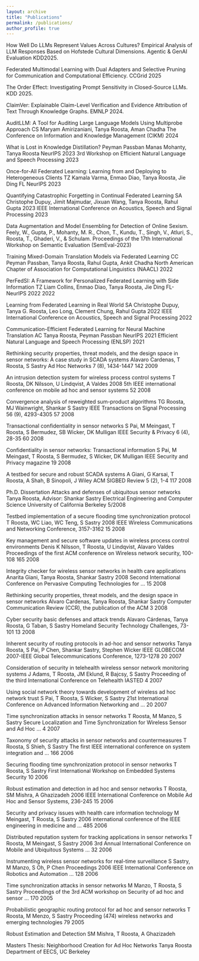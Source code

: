 ```yaml
---
layout: archive
title: "Publications"
permalink: /publications/
author_profile: true
---
```

How Well Do LLMs Represent Values Across Cultures? Empirical Analysis of LLM Responses Based on Hofstede Cultural Dimensions. Agentic & GenAI Evaluation KDD2025.

Federated Multimodal Learning with Dual Adapters and Selective Pruning for Communication and Computational Efficiency. CCGrid 2025

The Order Effect: Investigating Prompt Sensitivity in Closed-Source LLMs. KDD 2025.

ClaimVer: Explainable Claim-Level Verification and Evidence Attribution of Text Through Knowledge Graphs.  EMNLP 2024.

AuditLLM: A Tool for Auditing Large Language Models Using Multiprobe Approach
CS Maryam Amirizaniani, Tanya Roosta, Aman Chadha
The Conference on Information and Knowledge Management (CIKM)		2024

What is Lost in Knowledge Distillation?
Peyman Passban Manas Mohanty, Tanya Roosta
NeurIPS 2023 3rd Workshop on Efficient Natural Language and Speech Processing		2023

Once-for-All Federated Learning: Learning from and Deploying to Heterogeneous Clients
TZ Kamala Varma, Enmao Diao, Tanya Roosta, Jie Ding
FL NeurIPS		2023

Quantifying Catastrophic Forgetting in Continual Federated Learning
SA Christophe Dupuy, Jimit Majmudar, Jixuan Wang, Tanya Roosta, Rahul Gupta 
2023 IEEE International Conference on Acoustics, Speech and Signal Processing		2023

Data Augmentation and Model Ensembling for Detection of Online Sexism. Feely, W., Gupta, P., Mohanty, M. R., Chon, T., Kundu, T., Singh, V., Atluri, S., Roosta, T., Ghaderi, V., & Schulam.  Proceedings of the 17th International Workshop on Semantic Evaluation (SemEval-2023)

Training Mixed-Domain Translation Models via Federated Learning
CC Peyman Passban, Tanya Roosta, Rahul Gupta, Ankit Chadha
North American Chapter of Association for Computational Linguistics (NAACL)		2022

PerFedSI: A Framework for Personalized Federated Learning with Side Information
TZ Liam Collins, Enmao Diao, Tanya Roosta, Jie Ding
FL-NeurIPS 2022		2022

Learning from Federated Learning in Real World
SA Christophe Dupuy, Tanya G. Roosta, Leo Long, Clement Chung, Rahul Gupta
2022 IEEE International Conference on Acoustics, Speech and Signal Processing		2022

Communication-Efficient Federated Learning for Neural Machine Translation
AC Tanya Roosta, Peyman Passban
NeurIPS 2021 Efficient Natural Language and Speech Processing (ENLSP)		2021

Rethinking security properties, threat models, and the design space in sensor networks: A case study in SCADA systems
Alavaro Cardenas, T Roosta, S Sastry
Ad Hoc Networks 7 (8), 1434-1447	142	2009

An intrusion detection system for wireless process control systems
T Roosta, DK Nilsson, U Lindqvist, A Valdes
2008 5th IEEE international conference on mobile ad hoc and sensor systems	52	2008

Convergence analysis of reweighted sum-product algorithms
TG Roosta, MJ Wainwright, Shankar S Sastry
IEEE Transactions on Signal Processing 56 (9), 4293-4305	57	2008

Transactional confidentiality in sensor networks
S Pai, M Meingast, T Roosta, S Bermudez, SB Wicker, DK Mulligan
IEEE Security & Privacy 6 (4), 28-35	60	2008

Confidentiality in sensor networks: Transactional information
S Pai, M Meingast, T Roosta, S Bermudez, S Wicker, DK Mulligan
IEEE Security and Privacy magazine	19	2008

A testbed for secure and robust SCADA systems
A Giani, G Karsai, T Roosta, A Shah, B Sinopoli, J Wiley
ACM SIGBED Review 5 (2), 1-4	117	2008

Ph.D. Dissertation
Attacks and defenses of ubiquitous sensor networks
Tanya Roosta, Advisor: Shankar Sastry
Electrical Engineering and Computer Science University of California Berkeley	5/2008

Testbed implementation of a secure flooding time synchronization protocol
T Roosta, WC Liao, WC Teng, S Sastry
2008 IEEE Wireless Communications and Networking Conference, 3157-3162	15	2008

Key management and secure software updates in wireless process control environments
Denis K Nilsson, T Roosta, U Lindqvist, Alavaro Valdes
Proceedings of the first ACM conference on Wireless network security, 100-108	165	2008

Integrity checker for wireless sensor networks in health care applications
Anarita Giani, Tanya Roosta, Shankar Sastry
2008 Second International Conference on Pervasive Computing Technologies for …	15	2008

Rethinking security properties, threat models, and the design space in sensor networks
Alvaro Cardenas, Tanya Roosta, Shankar Sastry
Computer Communication Review (CCR), the publication of the ACM	3	2008

Cyber security basic defenses and attack trends
Alavaro Cárdenas, Tanya Roosta, G Taban, S Sastry
Homeland Security Technology Challenges, 73-101	13	2008

Inherent security of routing protocols in ad-hoc and sensor networks
Tanya Roosta, S Pai, P Chen, Shankar Sastry, Stephen Wicker
IEEE GLOBECOM 2007-IEEE Global Telecommunications Conference, 1273-1278	20	2007

Consideration of security in telehealth wireless sensor network monitoring systems
J Adams, T Roosta, JM Eklund, R Bajcsy, S Sastry
Proceeding of the third International Conference on Telehealth IASTED	4	2007

Using social network theory towards development of wireless ad hoc network trust
S Pai, T Roosta, S Wicker, S Sastry
21st International Conference on Advanced Information Networking and …	20	2007

Time synchronization attacks in sensor networks
T Roosta, M Manzo, S Sastry
Secure Localization and Time Synchronization for Wireless Sensor and Ad Hoc …	4	2007

Taxonomy of security attacks in sensor networks and countermeasures
T Roosta, S Shieh, S Sastry
The first IEEE international conference on system integration and …	166	2006

Securing flooding time synchronization protocol in sensor networks
T Roosta, S Sastry
First International Workshop on Embedded Systems Security	10	2006

Robust estimation and detection in ad hoc and sensor networks
T Roosta, SM Mishra, A Ghazizadeh
2006 IEEE International Conference on Mobile Ad Hoc and Sensor Systems, 236-245	15	2006

Security and privacy issues with health care information technology
M Meingast, T Roosta, S Sastry
2006 international conference of the IEEE engineering in medicine and …	485	2006

Distributed reputation system for tracking applications in sensor networks
T Roosta, M Meingast, S Sastry
2006 3rd Annual International Conference on Mobile and Ubiquitous Systems …	32	2006

Instrumenting wireless sensor networks for real-time surveillance
S Sastry, M Manzo, S Oh, P Chen
Proceedings 2006 IEEE International Conference on Robotics and Automation …	128	2006

Time synchronization attacks in sensor networks
M Manzo, T Roosta, S Sastry
Proceedings of the 3rd ACM workshop on Security of ad hoc and sensor …	170	2005

Probabilistic geographic routing protocol for ad hoc and sensor networks
T Roosta, M Menzo, S Sastry
Proceeding (474) wireless networks and emerging technologies	79	2005

Robust Estimation and Detection
SM Mishra, T Roosta, A Ghazizadeh

Masters Thesis:
Neighborhood Creation for Ad Hoc Networks
Tanya Roosta
Department of EECS, UC Berkeley 


